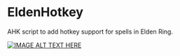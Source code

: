 # EldenHotkey
AHK script to add hotkey support for spells in Elden Ring.

[![IMAGE ALT TEXT HERE](https://img.youtube.com/vi/ZgLmZMfAXO4/0.jpg)](https://www.youtube.com/watch?v=ZgLmZMfAXO4)
